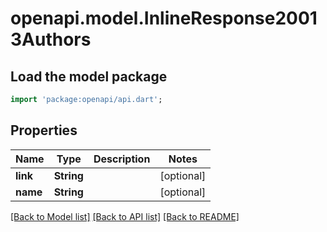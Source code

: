 # openapi.model.InlineResponse20013Authors

## Load the model package
```dart
import 'package:openapi/api.dart';
```

## Properties
Name | Type | Description | Notes
------------ | ------------- | ------------- | -------------
**link** | **String** |  | [optional] 
**name** | **String** |  | [optional] 

[[Back to Model list]](../README.md#documentation-for-models) [[Back to API list]](../README.md#documentation-for-api-endpoints) [[Back to README]](../README.md)


